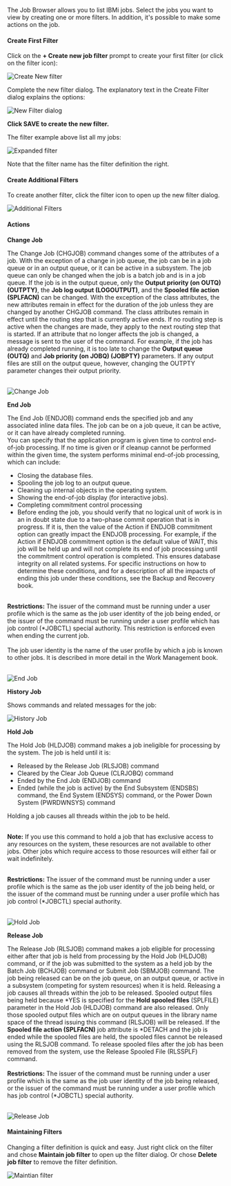 The Job Browser allows you to list IBMi jobs. Select the jobs you want to view by creating one or more filters.
In addition, it's possible to make some actions on the job.

#### Create First Filter

Click on the **+ Create new job filter** prompt to create your first filter (or click on the filter icon):

![Create New filter](../../assets/JobBrowser_01.png)

Complete the new filter dialog. The explanatory text in the Create Filter dialog explains the options:

![New Filter dialog](../../assets/JobBrowser_02.png)

**Click SAVE to create the new filter.**

The filter example above list all my jobs:

![Expanded filter](../../assets/JobBrowser_03.png)

Note that the filter name has the filter definition the right.

#### Create Additional Filters

To create another filter,  click the filter icon to open up the new filter dialog.

![Additional Filters](../../assets/JobBrowser_04.png)

#### Actions

**Change Job**

The Change Job (CHGJOB) command changes some of the attributes of a job. With the exception of a change in job queue, the job can be in a job queue or in an output queue, or it can be active in a subsystem. The job queue can only be changed when the job is a batch job and is in a job queue. If the job is in the output queue, only the <b>Output priority (on OUTQ) (OUTPTY)</b>, the <b>Job log output (LOGOUTPUT)</b>, and the <b>Spooled file action (SPLFACN)</b> can be changed. With the exception of the class attributes, the new attributes remain in effect for the duration of the job unless they are changed by another CHGJOB command. The class attributes remain in effect until the routing step that is currently active ends. If no routing step is active when the changes are made, they apply to the next routing step that is started. If an attribute that no longer affects the job is changed, a message is sent to the user of the command. For example, if the job has already completed running, it is too late to change the <b>Output queue (OUTQ)</b> and <b>Job priority (on JOBQ) (JOBPTY)</b> parameters. If any output files are still on the output queue, however, changing the OUTPTY parameter changes their output priority.<br/><br/>

![Change Job](../../assets/JobBrowser_09.png)

**End Job**

The End Job (ENDJOB) command ends the specified job and any associated inline data files. The job can be on a job queue, it can be active, or it can have already completed running.<br/>
You can specify that the application program is given time to control end-of-job processing. If no time is given or if cleanup cannot be performed within the given time, the system performs minimal end-of-job processing, which can include:<br/>

<ul>
<li>Closing the database files.</li>
<li>Spooling the job log to an output queue.</li>
<li>Cleaning up internal objects in the operating system.</li>
<li>Showing the end-of-job display (for interactive jobs).</li>
<li>Completing commitment control processing</li>
<li>Before ending the job, you should verify that no logical unit of work is in an in doubt state due to a two-phase commit operation that is in progress. If it is, then the value of the Action if ENDJOB commitment option can greatly impact the ENDJOB processing. For example, if the Action if ENDJOB commitment option is the default value of WAIT, this job will be held up and will not complete its end of job processing until the commitment control operation is completed. This ensures database integrity on all related systems. For specific instructions on how to determine these conditions, and for a description of all the impacts of ending this job under these conditions, see the Backup and Recovery book.</li>
</ul>
<br/>            
<b>Restrictions:</b> The issuer of the command must be running under a user profile which is the same as the job user identity of the job being ended, or the issuer of the command must be running under a user profile which has job control (*JOBCTL) special authority. This restriction is enforced even when ending the current job.<br/>
<br/>
The job user identity is the name of the user profile by which a job is known to other jobs. It is described in more detail in the Work Management book.<br/><br/>

![End Job](../../assets/JobBrowser_08.png)

**History Job**

Shows commands and related messages for the job:

![History Job](../../assets/JobBrowser_07.png)

**Hold Job**

The Hold Job (HLDJOB) command makes a job ineligible for processing by the system. The job is held until it is:<br/>

<ul>
<li>Released by the Release Job (RLSJOB) command</li>
<li>Cleared by the Clear Job Queue (CLRJOBQ) command</li>
<li>Ended by the End Job (ENDJOB) command</li>
<li>Ended (while the job is active) by the End Subsystem (ENDSBS) command, the End System (ENDSYS) command, or the Power Down System (PWRDWNSYS) command</li>
</ul>
Holding a job causes all threads within the job to be held.<br/><br/>

<b>Note:</b> If you use this command to hold a job that has exclusive access to any resources on the system, these resources are not available to other jobs. Other jobs which require access to those resources will either fail or wait indefinitely.<br/><br/>

<b>Restrictions:</b> The issuer of the command must be running under a user profile which is the same as the job user identity of the job being held, or the issuer of the command must be running under a user profile which has job control (*JOBCTL) special authority.<br/><br/>

![Hold Job](../../assets/JobBrowser_10.png)

**Release Job**

The Release Job (RLSJOB) command makes a job eligible for processing either after that job is held from processing by the Hold Job (HLDJOB) command, or if the job was submitted to the system as a held job by the Batch Job (BCHJOB) command or Submit Job (SBMJOB) command. The job being released can be on the job queue, on an output queue, or active in a subsystem (competing for system resources) when it is held. Releasing a job causes all threads within the job to be released. Spooled output files being held because *YES is specified for the <b>Hold spooled files</b> (SPLFILE) parameter in the Hold Job (HLDJOB) command are also released. Only those spooled output files which are on output queues in the library name space of the thread issuing this command (RLSJOB) will be released. If the <b>Spooled file action (SPLFACN)</b> job attribute is *DETACH and the job is ended while the spooled files are held, the spooled files cannot be released using the RLSJOB command. To release spooled files after the job has been removed from the system, use the Release Spooled File (RLSSPLF) command.<br/><br/>
<b>Restrictions:</b> The issuer of the command must be running under a user profile which is the same as the job user identity of the job being released, or the issuer of the command must be running under a user profile which has job control (*JOBCTL) special authority.<br/><br/>

![Release Job](../../assets/JobBrowser_11.png)

#### Maintaining Filters

Changing a filter definition is quick and easy. Just right click on the filter and chose **Maintain job filter** to open up the filter dialog. Or chose **Delete job filter** to remove the filter definition.

![Maintian filter](../../assets/JobBrowser_05.png)